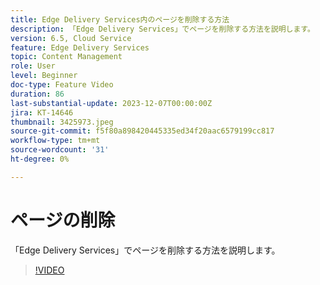 ```yaml
---
title: Edge Delivery Services内のページを削除する方法
description: 「Edge Delivery Services」でページを削除する方法を説明します。
version: 6.5, Cloud Service
feature: Edge Delivery Services
topic: Content Management
role: User
level: Beginner
doc-type: Feature Video
duration: 86
last-substantial-update: 2023-12-07T00:00:00Z
jira: KT-14646
thumbnail: 3425973.jpeg
source-git-commit: f5f80a898420445335ed34f20aac6579199cc817
workflow-type: tm+mt
source-wordcount: '31'
ht-degree: 0%

---
```



# ページの削除

「Edge Delivery Services」でページを削除する方法を説明します。

>[!VIDEO](https://video.tv.adobe.com/v/3425973/?learn=on)
